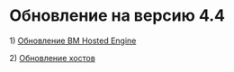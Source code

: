 # Обновление на версию 4.4

1\) [Обновление ВМ Hosted Engine](obnovlenie-hosted-engine.md)

2\) [Обновление хостов](obnovlenie-hostvm-node.md)&#x20;
